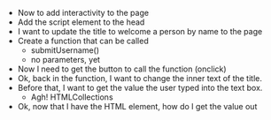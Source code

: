 - Now to add interactivity to the page
- Add the script element to the head
- I want to update the title to welcome a person by name to the page
- Create a function that can be called
    - submitUsername()
    - no parameters, yet
- Now I need to get the button to call the function (onclick)
- Ok, back in the function, I want to change the inner text of the title.
- Before that, I want to get the value the user typed into the text box.
    - Agh! HTMLCollections
- Ok, now that I have the HTML element, how do I get the value out
